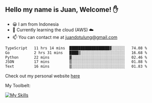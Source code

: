 ## Hello my name is Juan, Welcome! ✋

- 😀 I am from Indonesia
- 📖 Currently learning the cloud (AWS) ☁️
- 📫 You can contact me at juandotulung@gmail.com

<!--START_SECTION:waka-->

```txt
TypeScript   11 hrs 14 mins  ██████████████████▓░░░░░░   74.08 %
Go           2 hrs 31 mins   ████▒░░░░░░░░░░░░░░░░░░░░   16.68 %
Python       22 mins         ▓░░░░░░░░░░░░░░░░░░░░░░░░   02.46 %
JSON         17 mins         ▒░░░░░░░░░░░░░░░░░░░░░░░░   01.88 %
Text         16 mins         ▒░░░░░░░░░░░░░░░░░░░░░░░░   01.83 %
```

<!--END_SECTION:waka-->

Check out my personal website [here](https://juanchristian.com)

My Toolbelt:

[![My Skills](https://skillicons.dev/icons?i=go,js,ts,nodejs,express,react,nextjs,vue,tailwind,vite,html,css,python,php,aws,bash,linux,postgres,mysql,redis,kafka,docker,vercel,netlify,vscode,figma)](https://skillicons.dev)

